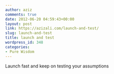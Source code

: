 ```yaml
---
author: aziz
comments: true
date: 2012-06-20 04:59:43+00:00
layout: post
link: https://azizali.com/launch-and-test/
slug: launch-and-test
title: launch and test
wordpress_id: 348
categories:
- Pure Wisdom
---
```


Launch fast and keep on testing your assumptions

